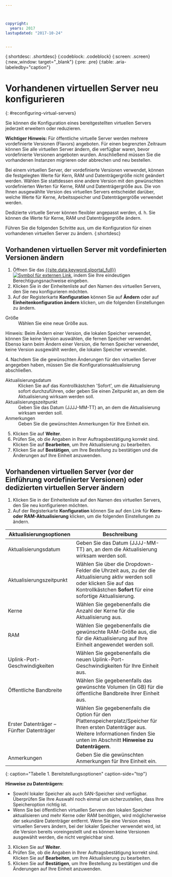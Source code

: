 ```yaml
---



copyright:
  years: 2017
lastupdated: "2017-10-24"


---
```


{:shortdesc: .shortdesc}
{:codeblock: .codeblock}
{:screen: .screen}
{:new_window: target="_blank"}
{:pre: .pre}
{:table: .aria-labeledby="caption"}


# Vorhandenen virtuellen Server neu konfigurieren
{: #reconfiguring-virtual-servers}

Sie können die Konfiguration eines bereitgestellten virtuellen Servers jederzeit erweitern oder reduzieren.  

**Wichtiger Hinweis:** Für öffentliche virtuelle Server werden mehrere vordefinierte Versionen (Flavors) angeboten. Für einen begrenzten Zeitraum können Sie alle virtuellen Server ändern, die verfügbar waren, bevor vordefinierte Versionen angeboten wurden. Anschließend müssen Sie die vorhandenen Instanzen migrieren oder abbrechen und neu bestellen. 

Bei einem virtuellen Server, der vordefinierte Versionen verwendet, können die festgelegten Werte für Kern, RAM und Datenträgergröße nicht geändert werden. Wählen Sie stattdessen eine andere Version mit den gewünschten vordefinierten Werten für Kerne, RAM und Datenträgergröße aus. Die von Ihnen ausgewählte Version des virtuellen Servers entscheidet darüber, welche Werte für Kerne, Arbeitsspeicher und Datenträgergröße verwendet werden.  

Dedizierte virtuelle Server können flexibler angepasst werden, d. h. Sie können die Werte für Kerne, RAM und Datenträgergröße ändern.

Führen Sie die folgenden Schritte aus, um die Konfiguration für einen vorhandenen virtuellen Server zu ändern.
{:shortdesc}

## Vorhandenen virtuellen Server mit vordefinierten Versionen ändern
1. Öffnen Sie das [{{site.data.keyword.slportal_full}} ![Symbol für externen Link](../icons/launch-glyph.svg "Symbol für externen Link")](https://control.softlayer.com/), indem Sie Ihre eindeutigen Berechtigungsnachweise eingeben. 
2. Klicken Sie in der Einheitenliste auf den Namen des virtuellen Servers, den Sie neu konfigurieren möchten.
3. Auf der Registerkarte **Konfiguration** können Sie auf **Ändern** oder auf **Einheitenkonfiguration ändern** klicken, um die folgenden Einstellungen zu ändern. 
  <dl>
  <dt>Größe</dt>
  <dd>Wählen Sie eine neue Größe aus.</dd>
  <p><note>Hinweis: Beim Ändern einer Version, die lokalen Speicher verwendet, können Sie keine Version auswählen, die fernen Speicher verwendet. Ebenso kann beim Ändern einer Version, die fernen Speicher verwendet, keine Version ausgewählt werden, die lokalen Speicher verwendet.
  </note></p>
  </dl>
4. Nachdem Sie die gewünschten Änderungen für den virtuellen Server angegeben haben, müssen Sie die Konfigurationsaktualisierung abschließen.
  <dl>
  
  <dt>Aktualisierungsdatum</dt>
  <dd>Klicken Sie auf das Kontrollkästchen 'Sofort', um die Aktualisierung sofort durchzuführen, oder geben Sie einen Zeitpunkt an, an dem die Aktualisierung wirksam werden soll.</dd>

  <dt>Aktualisierungszeitpunkt</dt>
  <dd>Geben Sie das Datum (JJJJ-MM-TT) an, an dem die Aktualisierung wirksam werden soll.</dd>

  <dt>Anmerkungen</dt>
  <dd>Geben Sie die gewünschten Anmerkungen für Ihre Einheit ein. </dd>
  </dl>

5. Klicken Sie auf **Weiter**.
6. Prüfen Sie, ob die Angaben in Ihrer Auftragsbestätigung korrekt sind.  Klicken Sie auf **Bearbeiten**, um Ihre Aktualisierung zu bearbeiten.
7. Klicken Sie auf **Bestätigen**, um Ihre Bestellung zu bestätigen und die Änderungen auf Ihre Einheit anzuwenden.

## Vorhandenen virtuellen Server (vor der Einführung vordefinierter Versionen) oder dedizierten virtuellen Server ändern
1. Klicken Sie in der Einheitenliste auf den Namen des virtuellen Servers, den Sie neu konfigurieren möchten.
2. Auf der Registerkarte **Konfiguration** können Sie auf den Link für **Kern- oder RAM-Aktualisierung** klicken, um die folgenden Einstellungen zu ändern. 
  
|   Aktualisierungsoptionen       |  Beschreibung                                                                                                |
| ----------------------- | ----------------------------------------------------------------------------------------------------------- |
| Aktualisierungsdatum            | Geben Sie das Datum (JJJJ-MM-TT) an, an dem die Aktualisierung wirksam werden soll.                                                |
| Aktualisierungszeitpunkt            | Wählen Sie über die Dropdown-Felder die Uhrzeit aus, zu der die Aktualisierung aktiv werden soll oder klicken Sie auf das Kontrollkästchen **Sofort** für eine sofortige Aktualisierung.                                                                                        |
| Kerne                   | Wählen Sie gegebenenfalls die Anzahl der Kerne für die Aktualisierung aus. |
| RAM                     | Wählen Sie gegebenenfalls die gewünschte RAM-Größe aus, die für die Aktualisierung auf Ihre Einheit angewendet werden soll.   |
| Uplink-Port-Geschwindigkeiten      | Wählen Sie gegebenenfalls die neuen Uplink-Port-Geschwindigkeiten für Ihre Einheit aus. |
| Öffentliche Bandbreite        | Wählen Sie gegebenenfalls das gewünschte Volumen (in GB) für die öffentliche Bandbreite Ihrer Einheit aus.   |
| Erster Datenträger – Fünfter Datenträger | Wählen Sie gegebenenfalls die Option für den Plattenspeicherplatz/Speicher für Ihren ersten Datenträger aus. Weitere Informationen finden Sie unten im Abschnitt **Hinweise zu Datenträgern**.                                                                                                                               |
| Anmerkungen                   | Geben Sie die gewünschten Anmerkungen für Ihre Einheit ein.                                                                 |
{: caption="Tabelle 1. Bereitstellungsoptionen" caption-side="top"}   
  
  **Hinweise zu Datenträgern:**
  * Sowohl lokaler Speicher als auch SAN-Speicher sind verfügbar.  Überprüfen Sie Ihre Auswahl noch einmal um sicherzustellen, dass Ihre Speicheroption richtig ist.
  * Wenn Sie bei öffentlichen virtuellen Servern den lokalen Speicher aktualisieren und mehr Kerne oder RAM benötigen, wird möglicherweise der sekundäre Datenträger entfernt. Wenn Sie eine Version eines virtuellen Servers ändern, bei der lokaler Speicher verwendet wird, ist die Version bereits voreingestellt und es können keine Versionen ausgewählt werden, die nicht vergleichbar sind.
3. Klicken Sie auf **Weiter**.
4. Prüfen Sie, ob die Angaben in Ihrer Auftragsbestätigung korrekt sind.  Klicken Sie auf **Bearbeiten**, um Ihre Aktualisierung zu bearbeiten.
5. Klicken Sie auf **Bestätigen**, um Ihre Bestellung zu bestätigen und die Änderungen auf Ihre Einheit anzuwenden.
